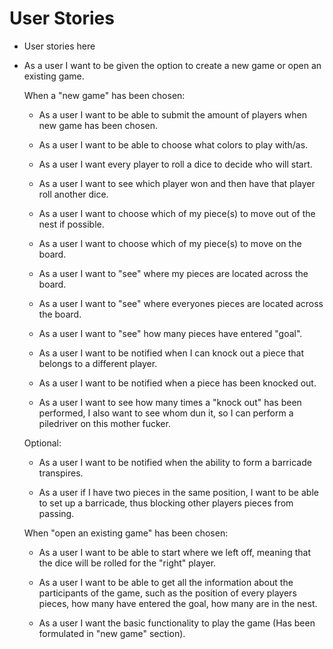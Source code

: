 # User Stories

- User stories here

- As a user I want to be given the option to create a new game or open an existing game.

  When a "new game" has been chosen:

  - As a user I want to be able to submit the amount of players when new game has been chosen.

  - As a user I want to be able to choose what colors to play with/as.

  - As a user I want every player to roll a dice to decide who will start.

  - As a user I want to see which player won and then have that player roll another dice.

  - As a user I want to choose which of my piece(s) to move out of the nest if possible.
  
  - As a user I want to choose which of my piece(s) to move on the board.

  - As a user I want to "see" where my pieces are located across the board.

  - As a user I want to "see" where everyones pieces are located across the board.

  - As a user I want to "see" how many pieces have entered "goal".
  
  - As a user I want to be notified when I can knock out a piece that belongs to a different player.
  
  - As a user I want to be notified when a piece has been knocked out.
  
  - As a user I want to see how many times a "knock out" has been performed, I also want to see whom dun it, so I can perform a             piledriver on this mother fucker.
  
  
  Optional:
  
    - As a user I want to be notified when the ability to form a barricade transpires.
  
    - As a user if I have two pieces in the same position, I want to be able to set up a barricade, thus blocking other players pieces         from passing.
  
  
   When "open an existing game" has been chosen:

    - As a user I want to be able to start where we left off, meaning that the dice will be rolled for the "right" player.

    - As a user I want to be able to get all the information about the participants of the game, such as the position of every players         pieces, how many have entered the goal, how many are in the nest.

    - As a user I want the basic functionality to play the game (Has been formulated in "new game" section).
